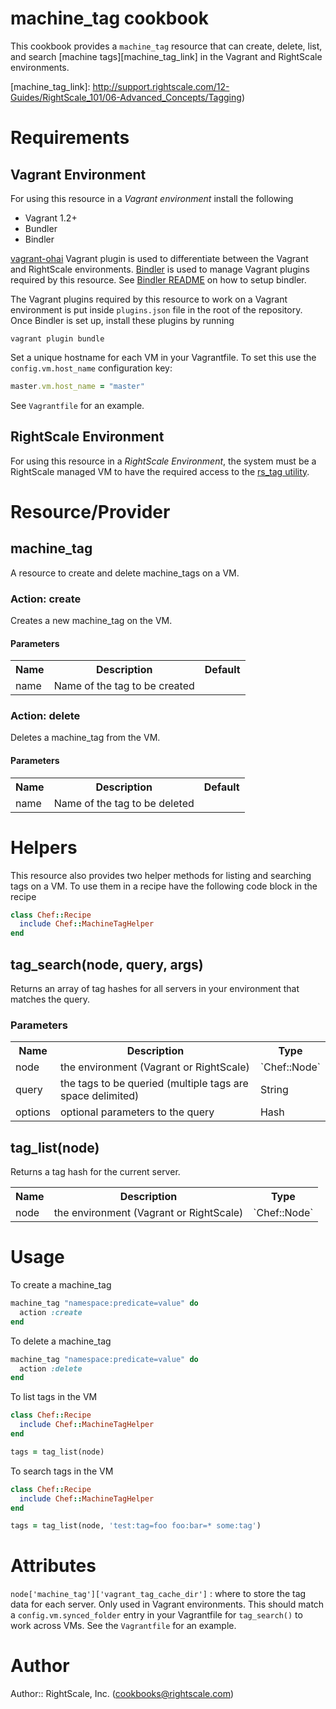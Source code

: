 # machine_tag cookbook

This cookbook provides a `machine_tag` resource that can create, delete, list, and
search [machine tags][machine_tag_link] in the Vagrant and RightScale environments. 

[machine_tag_link]: http://support.rightscale.com/12-Guides/RightScale_101/06-Advanced_Concepts/Tagging)

# Requirements

## Vagrant Environment

For using this resource in a *Vagrant environment* install the following

 * Vagrant 1.2+
 * Bundler
 * Bindler

[vagrant-ohai][vagrant-ohai_link] Vagrant plugin is used to differentiate between
the Vagrant and RightScale environments. [Bindler][bindler_link] is used to manage
Vagrant plugins required by this resource. See [Bindler README][bindler_link] on how to setup bindler.

The Vagrant plugins required by this resource to work on a Vagrant environment
is put inside `plugins.json` file in the root of the repository. Once Bindler is set
up, install these plugins by running

```
vagrant plugin bundle
```

[vagrant-ohai_link]: https://github.com/avishai-ish-shalom/vagrant-ohai
[bindler_link]: https://github.com/fgrehm/bindler

Set a unique hostname for each VM in your Vagrantfile. To set this use the
`config.vm.host_name` configuration key:

```ruby
master.vm.host_name = "master"
```
See `Vagrantfile` for an example.

## RightScale Environment

For using this resource in a *RightScale Environment*, the system must be a
RightScale managed VM to have the required access to the [rs_tag utility][rs_tag_util_link].

[rs_tag_util_link]: http://support.rightscale.com/12-Guides/RightLink/01-RightLink_Overview/RightLink_Command_Line_Utilities#rs_tag


# Resource/Provider

## machine_tag

A resource to create and delete machine_tags on a VM.

### Action: create

Creates a new machine_tag on the VM.

#### Parameters

<table>
  <tr>
    <th>Name</th>
    <th>Description</th>
    <th>Default</th>
  </tr>
  <tr>
    <td>name</td>
    <td>Name of the tag to be created</td>
    <td></td>
  </tr>
</table>

### Action: delete

Deletes a machine_tag from the VM.

#### Parameters

<table>
  <tr>
    <th>Name</th>
    <th>Description</th>
    <th>Default</th>
  </tr>
  <tr>
    <td>name</td>
    <td>Name of the tag to be deleted</td>
    <td></td>
  </tr>
</table>


# Helpers

This resource also provides two helper methods for listing and searching tags on a VM.
To use them in a recipe have the following code block in the recipe

```ruby
class Chef::Recipe
  include Chef::MachineTagHelper
end
```

## tag_search(node, query, args)

Returns an array of tag hashes for all servers in your environment that matches the query.

### Parameters
<table>
  <tr>
    <th>Name</th>
    <th>Description</th>
    <th>Type</th>
  </tr>
  <tr>
    <td>node</td>
    <td>the environment (Vagrant or RightScale)</td>
    <td>`Chef::Node`</td>
  </tr>
  <tr>
    <td>query</td>
    <td>the tags to be queried (multiple tags are space delimited)</td>
    <td>String</td>
  </tr>
  <tr>
    <td>options</td>
    <td>optional parameters to the query</td>
    <td>Hash</td>
  </tr>
</table>

## tag_list(node)

Returns a tag hash for the current server.

<table>
  <tr> 
    <th>Name</th>
    <th>Description</th>
    <th>Type</th>
  </tr>
  <tr>
    <td>node</td>
    <td>the environment (Vagrant or RightScale)</td>
    <td>`Chef::Node`</td>
  </tr>
</table>


# Usage

To create a machine_tag

```ruby
machine_tag "namespace:predicate=value" do
  action :create
end
```

To delete a machine_tag

```ruby
machine_tag "namespace:predicate=value" do
  action :delete
end
```

To list tags in the VM

```ruby
class Chef::Recipe
  include Chef::MachineTagHelper
end

tags = tag_list(node)
```

To search tags in the VM

```ruby
class Chef::Recipe
  include Chef::MachineTagHelper
end

tags = tag_list(node, 'test:tag=foo foo:bar=* some:tag')
```

# Attributes

`node['machine_tag']['vagrant_tag_cache_dir']` : where to store the tag data for each server. 
  Only used in Vagrant environments. This should match a `config.vm.synced_folder` entry in your Vagrantfile for
  `tag_search()` to work across VMs. See the `Vagrantfile` for an example.

# Author

Author:: RightScale, Inc. (<cookbooks@rightscale.com>)
